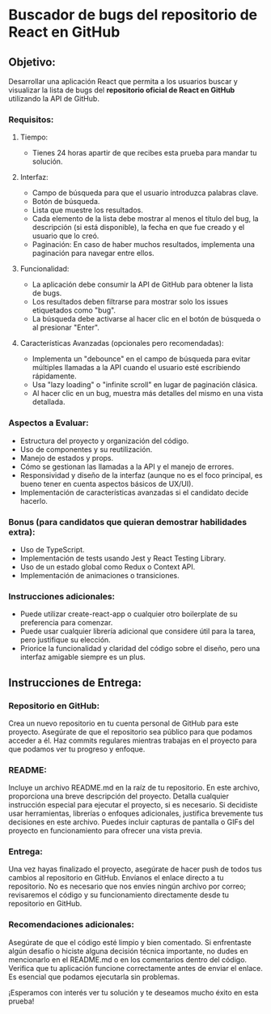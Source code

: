 # Buscador de bugs del repositorio de React en GitHub

## Objetivo:
Desarrollar una aplicación React que permita a los usuarios buscar y visualizar la lista de bugs del **repositorio oficial de React en GitHub** utilizando la API de GitHub.

### Requisitos:
1. Tiempo:
   - Tienes 24 horas apartir de que recibes esta prueba para mandar tu solución.

1. Interfaz:
   - Campo de búsqueda para que el usuario introduzca palabras clave.
   - Botón de búsqueda.
   - Lista que muestre los resultados.
   - Cada elemento de la lista debe mostrar al menos el título del bug, la descripción (si está disponible), la fecha en que fue creado y el usuario que lo creó.
   - Paginación: En caso de haber muchos resultados, implementa una paginación para navegar entre ellos.

2. Funcionalidad:
   - La aplicación debe consumir la API de GitHub para obtener la lista de bugs.
   - Los resultados deben filtrarse para mostrar solo los issues etiquetados como "bug".
   - La búsqueda debe activarse al hacer clic en el botón de búsqueda o al presionar "Enter".

3. Características Avanzadas (opcionales pero recomendadas):
   - Implementa un "debounce" en el campo de búsqueda para evitar múltiples llamadas a la API cuando el usuario esté escribiendo rápidamente.
   - Usa "lazy loading" o "infinite scroll" en lugar de paginación clásica.
   - Al hacer clic en un bug, muestra más detalles del mismo en una vista detallada.

### Aspectos a Evaluar:
  - Estructura del proyecto y organización del código.
   - Uso de componentes y su reutilización.
   - Manejo de estados y props.
   - Cómo se gestionan las llamadas a la API y el manejo de errores.
   - Responsividad y diseño de la interfaz (aunque no es el foco principal, es bueno tener en cuenta aspectos básicos de UX/UI).
   - Implementación de características avanzadas si el candidato decide hacerlo.

### Bonus (para candidatos que quieran demostrar habilidades extra):
   - Uso de TypeScript.
   - Implementación de tests usando Jest y React Testing Library.
   - Uso de un estado global como Redux o Context API.
   - Implementación de animaciones o transiciones.

### Instrucciones adicionales:
   - Puede utilizar create-react-app o cualquier otro boilerplate de su preferencia para comenzar.
   - Puede usar cualquier librería adicional que considere útil para la tarea, pero justifique su elección.
   - Priorice la funcionalidad y claridad del código sobre el diseño, pero una interfaz amigable siempre es un plus.


## Instrucciones de Entrega:
### Repositorio en GitHub:
Crea un nuevo repositorio en tu cuenta personal de GitHub para este proyecto.
Asegúrate de que el repositorio sea público para que podamos acceder a él.
Haz commits regulares mientras trabajas en el proyecto para que podamos ver tu progreso y enfoque.

### README:
Incluye un archivo README.md en la raíz de tu repositorio.
En este archivo, proporciona una breve descripción del proyecto.
Detalla cualquier instrucción especial para ejecutar el proyecto, si es necesario.
Si decidiste usar herramientas, librerías o enfoques adicionales, justifica brevemente tus decisiones en este archivo.
Puedes incluir capturas de pantalla o GIFs del proyecto en funcionamiento para ofrecer una vista previa.
### Entrega:

Una vez hayas finalizado el proyecto, asegúrate de hacer push de todos tus cambios al repositorio en GitHub.
Envíanos el enlace directo a tu repositorio.
No es necesario que nos envíes ningún archivo por correo; revisaremos el código y su funcionamiento directamente desde tu repositorio en GitHub.

### Recomendaciones adicionales:
Asegúrate de que el código esté limpio y bien comentado.
Si enfrentaste algún desafío o hiciste alguna decisión técnica importante, no dudes en mencionarlo en el README.md o en los comentarios dentro del código.
Verifica que tu aplicación funcione correctamente antes de enviar el enlace. Es esencial que podamos ejecutarla sin problemas.

¡Esperamos con interés ver tu solución y te deseamos mucho éxito en esta prueba!
